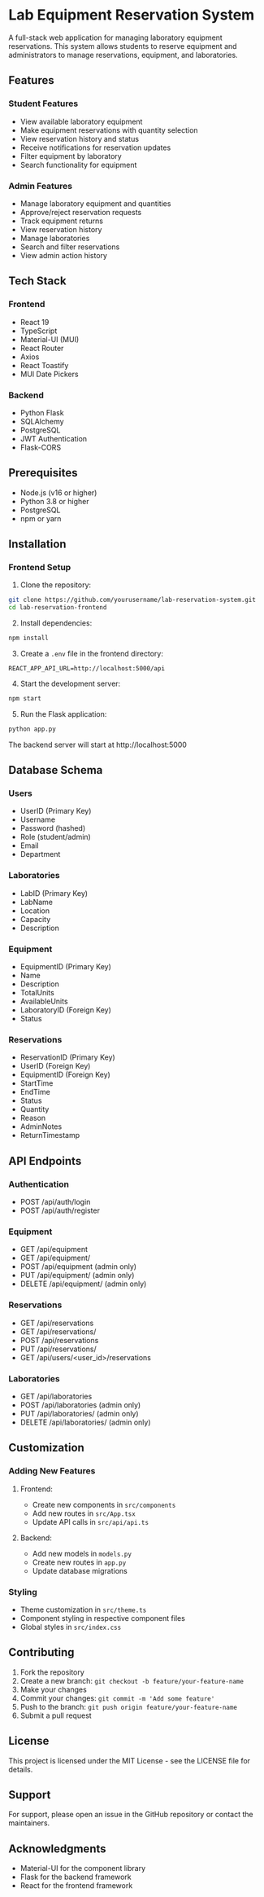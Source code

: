# Lab Equipment Reservation System

A full-stack web application for managing laboratory equipment reservations. This system allows students to reserve equipment and administrators to manage reservations, equipment, and laboratories.

## Features

### Student Features
- View available laboratory equipment
- Make equipment reservations with quantity selection
- View reservation history and status
- Receive notifications for reservation updates
- Filter equipment by laboratory
- Search functionality for equipment

### Admin Features
- Manage laboratory equipment and quantities
- Approve/reject reservation requests
- Track equipment returns
- View reservation history
- Manage laboratories
- Search and filter reservations
- View admin action history

## Tech Stack

### Frontend
- React 19
- TypeScript
- Material-UI (MUI)
- React Router
- Axios
- React Toastify
- MUI Date Pickers

### Backend
- Python Flask
- SQLAlchemy
- PostgreSQL
- JWT Authentication
- Flask-CORS

## Prerequisites

- Node.js (v16 or higher)
- Python 3.8 or higher
- PostgreSQL
- npm or yarn

## Installation

### Frontend Setup

1. Clone the repository:
```bash
git clone https://github.com/yourusername/lab-reservation-system.git
cd lab-reservation-frontend
```

2. Install dependencies:
```bash
npm install
```

3. Create a `.env` file in the frontend directory:
```env
REACT_APP_API_URL=http://localhost:5000/api
```

4. Start the development server:
```bash
npm start
```



5. Run the Flask application:
```bash
python app.py
```

The backend server will start at http://localhost:5000

## Database Schema

### Users
- UserID (Primary Key)
- Username
- Password (hashed)
- Role (student/admin)
- Email
- Department

### Laboratories
- LabID (Primary Key)
- LabName
- Location
- Capacity
- Description

### Equipment
- EquipmentID (Primary Key)
- Name
- Description
- TotalUnits
- AvailableUnits
- LaboratoryID (Foreign Key)
- Status

### Reservations
- ReservationID (Primary Key)
- UserID (Foreign Key)
- EquipmentID (Foreign Key)
- StartTime
- EndTime
- Status
- Quantity
- Reason
- AdminNotes
- ReturnTimestamp

## API Endpoints

### Authentication
- POST /api/auth/login
- POST /api/auth/register

### Equipment
- GET /api/equipment
- GET /api/equipment/<id>
- POST /api/equipment (admin only)
- PUT /api/equipment/<id> (admin only)
- DELETE /api/equipment/<id> (admin only)

### Reservations
- GET /api/reservations
- GET /api/reservations/<id>
- POST /api/reservations
- PUT /api/reservations/<id>
- GET /api/users/<user_id>/reservations

### Laboratories
- GET /api/laboratories
- POST /api/laboratories (admin only)
- PUT /api/laboratories/<id> (admin only)
- DELETE /api/laboratories/<id> (admin only)

## Customization

### Adding New Features
1. Frontend:
   - Create new components in `src/components`
   - Add new routes in `src/App.tsx`
   - Update API calls in `src/api/api.ts`

2. Backend:
   - Add new models in `models.py`
   - Create new routes in `app.py`
   - Update database migrations

### Styling
- Theme customization in `src/theme.ts`
- Component styling in respective component files
- Global styles in `src/index.css`

## Contributing

1. Fork the repository
2. Create a new branch: `git checkout -b feature/your-feature-name`
3. Make your changes
4. Commit your changes: `git commit -m 'Add some feature'`
5. Push to the branch: `git push origin feature/your-feature-name`
6. Submit a pull request

## License

This project is licensed under the MIT License - see the LICENSE file for details.

## Support

For support, please open an issue in the GitHub repository or contact the maintainers.

## Acknowledgments

- Material-UI for the component library
- Flask for the backend framework
- React for the frontend framework
